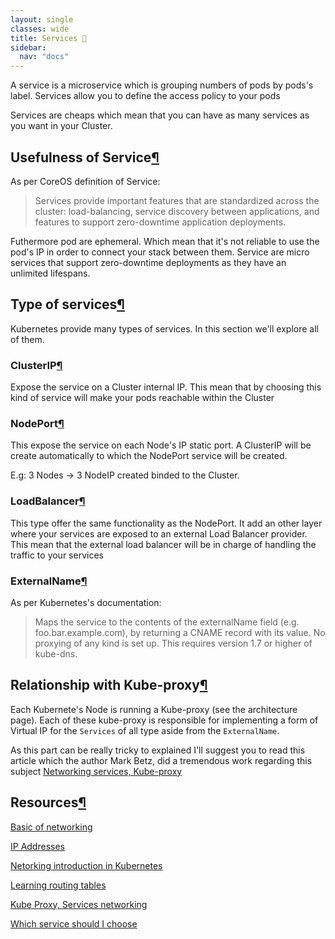 ```yaml
---
layout: single
classes: wide
title: Services 🔑
sidebar:
  nav: "docs"
---
```


A service is a microservice which is grouping numbers of pods by pods's label. Services allow you to define the access policy to your pods

Services are cheaps which mean that you can have as many services as you want in your Cluster.

## Usefulness of Service[¶](#usefulness-of-service)

As per CoreOS definition of Service:

> Services provide important features that are standardized across the cluster: load-balancing, service discovery between applications, and features to support zero-downtime application deployments.

Futhermore pod are ephemeral. Which mean that it's not reliable to use the pod's IP in order to connect your stack between them. Service are micro services that support zero-downtime deployments as they have an unlimited lifespans.

## Type of services[¶](#type-of-services)

Kubernetes provide many types of services. In this section we'll explore all of them.

### ClusterIP[¶](#cluserip)

Expose the service on a Cluster internal IP. This mean that by choosing this kind of service will make your pods reachable within the Cluster

### NodePort[¶](#nodeport)

This expose the service on each Node's IP static port. A ClusterIP will be create automatically to which the NodePort service will be created.

E.g: 3 Nodes -> 3 NodeIP created binded to the Cluster.

### LoadBalancer[¶](#loadbalancer)

This type offer the same functionality as the NodePort. It add an other layer where your services are exposed to an external Load Balancer provider. This mean that the external load balancer will be in charge of handling the traffic to your services 

### ExternalName[¶](#externalname)

As per Kubernetes's documentation: 

> Maps the service to the contents of the externalName field (e.g. foo.bar.example.com), by returning a CNAME record with its value. No proxying of any kind is set up. This requires version 1.7 or higher of kube-dns.

## Relationship with Kube-proxy[¶](#relationship-with-kube-proxy)

Each Kubernete's Node is running a Kube-proxy (see the architecture page). Each of these kube-proxy is responsible for implementing a form of Virtual IP for the ```Services``` of all type aside from the ```ExternalName```.

As this part can be really tricky to explained I'll suggest you to read this article which the author Mark Betz, did a tremendous work regarding this subject [Networking services, Kube-proxy](https://medium.com/google-cloud/understanding-kubernetes-networking-services-f0cb48e4cc82)

## Resources[¶](#resources)

[Basic of networking](https://www.digitalocean.com/community/tutorials/an-introduction-to-networking-terminology-interfaces-and-protocols)

[IP Addresses](https://www.digitalocean.com/community/tutorials/understanding-ip-addresses-subnets-and-cidr-notation-for-networking)

[Netorking introduction in Kubernetes](https://medium.com/google-cloud/understanding-kubernetes-networking-pods-7117dd28727)

[Learning routing tables](https://www.youtube.com/watch?v=g8eP4fhrx3I)

[Kube Proxy, Services networking](https://medium.com/google-cloud/understanding-kubernetes-networking-services-f0cb48e4cc82)

[Which service should I choose](https://medium.com/google-cloud/kubernetes-nodeport-vs-loadbalancer-vs-ingress-when-should-i-use-what-922f010849e0)